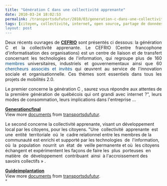 ```yaml
---
title: "Génération C dans une collectivité apprenante"
date: 2010-03-24 18:02:53
permalink: /transportsdufutur/2010/03/generation-c-dans-une-collectivite-apprenante.html
tags: [citoyen, collectivité, internet, open source, partage de données, Plateforme d'idées, transition générationnelle]
layout: post
---
```


<p style="text-align: justify">Deux récents ouvrages de <a href="http://www.cefrio.qc.ca/" target="_blank"><strong>CEFRIO</strong></a> sont présentés ci dessous: la génération C et la collectivité apprenante. Le CEFRIO (Centre francophone d'informatisation des organisations) est un centre de liaison et de transfert concernant les technologies de l'information, qui regroupe plus de 160 <font color="#004b8d">membres</font> universitaires, industriels et gouvernementaux ainsi que 60 <font color="#004b8d">chercheurs associés et invités</font> qui œuvrent au service de l'innovation sociale et organisationnelle. Ces thèmes sont essentiels dans tous les projets de mobilités 2.0. <p style="text-align: justify"> </p></p>  <!--more-->  <p style="text-align: justify">Le premier concerne la génération C , saurez vous répondre aux attentes de la première génération de québécois qui ont grandi avec internet ?", leurs modes de consommation, leurs implications dans l'entreprise ...</p> <div id=""__ss_3470299""><strong><a href=""http://www.slideshare.net/transportsdufutur/generationcfinal-3470299"" title=""Generationcfinal"">Generationcfinal</a></strong>   <div>View more <a href=""http://www.slideshare.net/"">documents</a> from <a href=""http://www.slideshare.net/transportsdufutur"">transportsdufutur</a>.</div></div> <p style=""text-align: justify"">Le second concerne la collectivité apprenante, visant un développement local par les citoyens, pour les citoyens. "Une  collectivité  apprenante  est  une  entité  territoriale  où  le  cadre relationnel entre les membres de la communauté est enrichi et supporté par les technologies  de  l'information,  où  la  population  nourrit  un  état  de  veille permanente et où  les citoyens échangent et expérimentent les façons de faire les  plus  porteuses  en  matière  de  développement  contribuant  ainsi  à l'accroissement des savoirs collectifs » .</p> <div id=""__ss_3470321""><strong><a href=""http://www.slideshare.net/transportsdufutur/guideimplantation-3470321"" title=""Guideimplantation"">Guideimplantation</a></strong>   <div>View more <a href=""http://www.slideshare.net/"">documents</a> from <a href=""http://www.slideshare.net/transportsdufutur"">transportsdufutur</a>.</div></div>"
